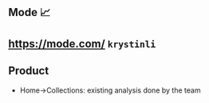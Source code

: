 ## Mode 📈
https://mode.com/ `krystinli`
- 



## Product
- Home->Collections: existing analysis done by the team
